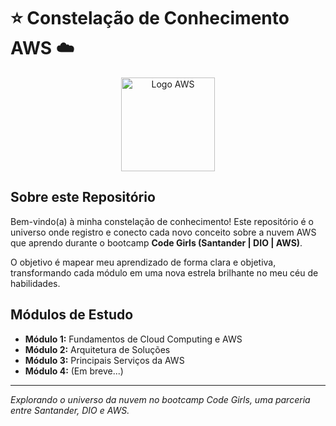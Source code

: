 # ⭐ Constelação de Conhecimento AWS ☁️

<p align="center">
  <img src="https://www.svgrepo.com/show/303350/aws-2021.svg" alt="Logo AWS" width="150"/>
</p>

## Sobre este Repositório

Bem-vindo(a) à minha constelação de conhecimento! Este repositório é o universo onde registro e conecto cada novo conceito sobre a nuvem AWS que aprendo durante o bootcamp **Code Girls (Santander | DIO | AWS)**.

O objetivo é mapear meu aprendizado de forma clara e objetiva, transformando cada módulo em uma nova estrela brilhante no meu céu de habilidades.

## Módulos de Estudo

* **Módulo 1:** Fundamentos de Cloud Computing e AWS
* **Módulo 2:** Arquitetura de Soluções
* **Módulo 3:** Principais Serviços da AWS
* **Módulo 4:** (Em breve...)

---
*Explorando o universo da nuvem no bootcamp Code Girls, uma parceria entre Santander, DIO e AWS.*
